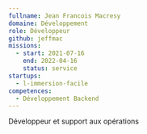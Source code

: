 ```yaml
---
fullname: Jean Francois Macresy
domaine: Développement
role: Développeur
github: jeffmac
missions:
  - start: 2021-07-16
    end: 2022-04-16
    status: service
startups:
  - l-immersion-facile
competences:
  - Développement Backend
---
```

Développeur et support aux opérations